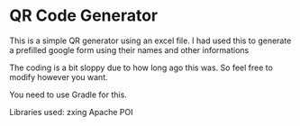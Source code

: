 # QR Code Generator

This is a simple QR generator using an excel file. I had used this to generate a prefilled google form using their names and other informations

The coding is a bit sloppy due to how long ago this was. So feel free to modify however you want.

You need to use Gradle for this.

Libraries used:
zxing
Apache POI
